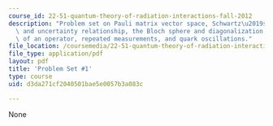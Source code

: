```yaml
---
course_id: 22-51-quantum-theory-of-radiation-interactions-fall-2012
description: "Problem set on Pauli matrix vector space, Schwartz\u2019s inequality\
  \ and uncertainty relationship, the Bloch sphere and diagonalization, the exponential\
  \ of an operator, repeated measurements, and quark oscillations."
file_location: /coursemedia/22-51-quantum-theory-of-radiation-interactions-fall-2012/d3da271cf2040501bae5e0057b3a083c_MIT22_51F12_ps1.pdf
file_type: application/pdf
layout: pdf
title: 'Problem Set #1'
type: course
uid: d3da271cf2040501bae5e0057b3a083c

---
```

None